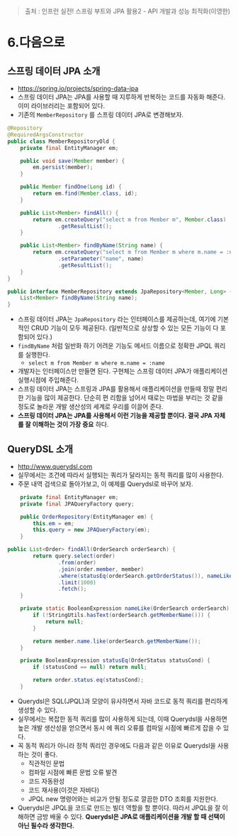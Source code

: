 > 출처 : 인프런  실전! 스프링 부트와 JPA 활용2 - API 개발과 성능 최적화(이영한)

# 6.다음으로
## 스프링 데이터 JPA 소개
- https://spring.io/projects/spring-data-jpa
- 스프링 데이터 JPA는 JPA를 사용할 때 지루하게 반복하는 코드를 자동화 해준다. 이미 라이브러리는 포함되어 있다. 
- 기존의 `MemberRepository` 를 스프링 데이터 JPA로 변경해보자.
```java
@Repository
@RequiredArgsConstructor
public class MemberRepositoryOld {
    private final EntityManager em;

    public void save(Member member) {
        em.persist(member);
    }

    public Member findOne(Long id) {
        return em.find(Member.class, id);
    }

    public List<Member> findAll() {
        return em.createQuery("select m from Member m", Member.class)
                .getResultList();
    }

    public List<Member> findByName(String name) {
        return em.createQuery("select m from Member m where m.name = :name", Member.class)
                .setParameter("name", name)
                .getResultList();
    }
}
```
```java
public interface MemberRepository extends JpaRepository<Member, Long> {
    List<Member> findByName(String name);
}
```
- 스프링 데이터 JPA는 `JpaRepository` 라는 인터페이스를 제공하는데, 여기에 기본적인 CRUD 기능이 모두 제공된다. (일반적으로 상상할 수 있는 모든 기능이 다 포함되어 있다.)
- `findByName` 처럼 일반화 하기 어려운 기능도 메서드 이름으로 정확한 JPQL 쿼리를 실행한다.
  * `select m from Member m where m.name = :name`
- 개발자는 인터페이스만 만들면 된다. 구현체는 스프링 데이터 JPA가 애플리케이션 실행시점에 주입해준다.
- 스프링 데이터 JPA는 스프링과 JPA를 활용해서 애플리케이션을 만들때 정말 편리한 기능을 많이 제공한다. 단순히 편 리함을 넘어서 때로는 마법을 부리는 것 같을 정도로 놀라운 개발 생산성의 세계로 우리를 이끌어 준다.
- **스프링 데이터 JPA는 JPA를 사용해서 이런 기능을 제공할 뿐이다. 결국 JPA 자체를 잘 이해하는 것이 가장 중요** 하다.

## QueryDSL 소개
- http://www.querydsl.com
- 실무에서는 조건에 따라서 실행되는 쿼리가 달라지는 동적 쿼리를 많이 사용한다. 
- 주문 내역 검색으로 돌아가보고, 이 예제를 Querydsl로 바꾸어 보자.
```java
    private final EntityManager em;
    private final JPAQueryFactory query;

    public OrderRepository(EntityManager em) {
        this.em = em;
        this.query = new JPAQueryFactory(em);
    }
```
```java
public List<Order> findAll(OrderSearch orderSearch) {
        return query.select(order)
                .from(order)
                .join(order.member, member)
                .where(statusEq(orderSearch.getOrderStatus()), nameLike(orderSearch))
                .limit(1000)
                .fetch();
    }

    private static BooleanExpression nameLike(OrderSearch orderSearch) {
        if (!StringUtils.hasText(orderSearch.getMemberName())) {
            return null;
        }

        return member.name.like(orderSearch.getMemberName());
    }

    private BooleanExpression statusEq(OrderStatus statusCond) {
        if (statusCond == null) return null;

        return order.status.eq(statusCond);
    }
```
- Querydsl은 SQL(JPQL)과 모양이 유사하면서 자바 코드로 동적 쿼리를 편리하게 생성할 수 있다.
- 실무에서는 복잡한 동적 쿼리를 많이 사용하게 되는데, 이때 Querydsl을 사용하면 높은 개발 생산성을 얻으면서 동시 에 쿼리 오류를 컴파일 시점에 빠르게 잡을 수 있다.
- 꼭 동적 쿼리가 아니라 정적 쿼리인 경우에도 다음과 같은 이유로 Querydsl을 사용하는 것이 좋다.
  * 직관적인 문법
  * 컴파일 시점에 빠른 문법 오류 발견
  * 코드 자동완성
  * 코드 재사용(이것은 자바다)
  * JPQL new 명령어와는 비교가 안될 정도로 깔끔한 DTO 조회를 지원한다.
- Querydsl은 JPQL을 코드로 만드는 빌더 역할을 할 뿐이다. 따라서 JPQL을 잘 이해하면 금방 배울 수 있다. **Querydsl은 JPA로 애플리케이션을 개발 할 때 선택이 아닌 필수라 생각한다.**
